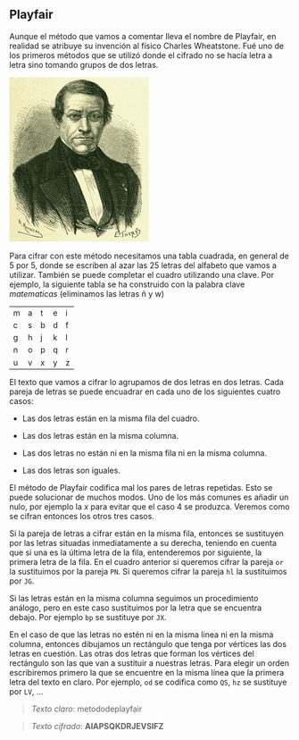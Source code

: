 ## Playfair

Aunque el método que vamos a comentar lleva el nombre de Playfair, en realidad se atribuye su invención al físico Charles Wheatstone.    Fué uno de los primeros métodos que se utilizó donde el cifrado no se hacía letra a letra sino tomando grupos de dos letras.

![](imagenes/wheststone.jpg)

Para cifrar con este método necesitamos una tabla cuadrada, en general de 5 por 5, donde se escriben al azar las 25 letras del alfabeto que vamos a utilizar.  También se puede completar el cuadro utilizando una clave.  Por ejemplo, la siguiente tabla se ha construido con la palabra clave *matematicas* (eliminamos las letras ñ y w)

|     |     |     |     |    |
| --- | --- | --- | --- | ---|
| m | a | t | e | i |
| c | s | b | d | f |  
| g | h | j | k | l |
| n | o | p | q | r |
| u | v | x | y | z |

El texto que vamos a cifrar lo agrupamos de dos letras en dos letras.  Cada pareja de letras se puede encuadrar en cada uno de los siguientes cuatro casos:

- Las dos letras están en la misma fila del cuadro.

- Las dos letras están en la misma columna.

- Las dos letras no están ni en la misma fila ni en la misma columna.

- Las dos letras son iguales.

El método de Playfair codifica mal los pares de letras repetidas.  Esto se puede solucionar de muchos modos.  Uno de los más comunes es añadir un nulo, por ejemplo la *x* para evitar que el caso 4 se produzca.  Veremos como se cifran entonces los otros tres casos.  

Si la pareja de letras a cifrar están en la misma fila, entonces  se sustituyen por las letras situadas inmediatamente a su derecha, teniendo en cuenta que si una es la última letra de la fila, entenderemos por siguiente, la primera letra de la fila.  En el cuadro anterior si queremos cifrar la pareja `or` la sustituimos por la pareja `PN`.  Si queremos cifrar la pareja `hl` la sustituimos por `JG`.

Si las letras están en la misma columna seguimos un procedimiento análogo, pero en este caso sustituimos por la letra que se encuentra debajo. Por ejemplo `bp` se sustituye por `JX`.

En el caso de que las letras no estén ni en la misma linea ni en la misma columna, entonces dibujamos un rectángulo que tenga por vértices las dos letras en cuestión.  Las otras dos letras que forman los vértices del rectángulo son las que van a sustituir a nuestras letras.  Para elegir un orden escribiremos primero la que se encuentre en la misma línea que la primera letra del texto en claro. Por ejemplo, `od` se codifica como `QS`, `hz` se sustituye por `LV`, ...


> *Texto claro*: metododeplayfair

> *Texto cifrado*: **AIAPSQKDRJEVSIFZ**